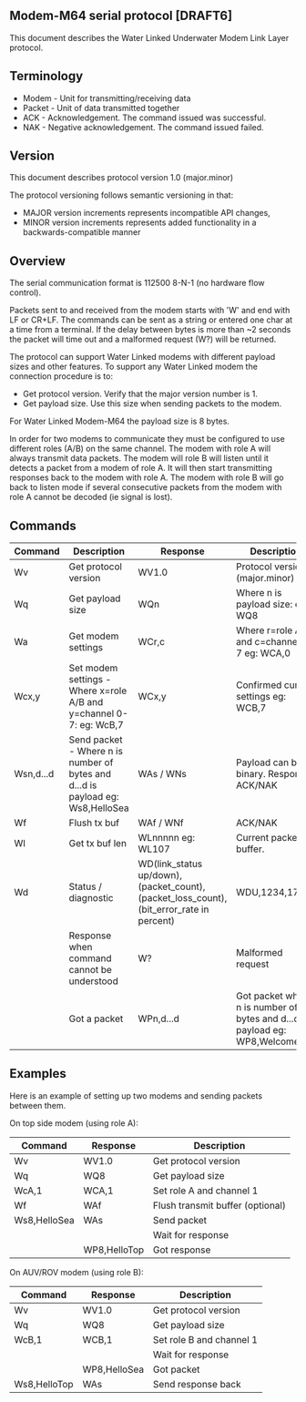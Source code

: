 ## Modem-M64 serial protocol [DRAFT6]

This document describes the Water Linked Underwater Modem Link Layer protocol.

## Terminology

* Modem - Unit for transmitting/receiving data
* Packet - Unit of data transmitted together
* ACK - Acknowledgement. The command issued was successful.
* NAK - Negative acknowledgement. The command issued failed.

## Version

This document describes protocol version 1.0 (major.minor)

The protocol versioning follows semantic versioning in that:

- MAJOR version increments represents incompatible API changes,
- MINOR version increments represents added functionality in a backwards-compatible manner

## Overview

The serial communication format is 112500 8-N-1 (no hardware flow control).

Packets sent to and received from the modem starts with 'W' and end with LF or CR+LF.
The commands can be sent as a string or entered one char at a time from a terminal.
If the delay between bytes is more than ~2 seconds the packet will time out and a malformed request (W?) will be returned.

The protocol can support Water Linked modems with different payload sizes and other features.
To support any Water Linked modem the connection procedure is to:

- Get protocol version. Verify that the major version number is 1.
- Get payload size. Use this size when sending packets to the modem.

For Water Linked Modem-M64 the payload size is 8 bytes.

In order for two modems to communicate they must be configured to use different roles (A/B) on the same channel.
The modem with role A will always transmit data packets.
The modem will role B will listen until it detects a packet from a modem of role A.
It will then start transmitting responses back to the modem with role A.
The modem with role B will go back to listen mode if several consecutive packets from the modem with role A cannot be decoded (ie signal is lost).


## Commands


| Command | Description | Response | Description |
|---------|-----------|-----------|-----------|
| Wv | Get protocol version | WV1.0 | Protocol version (major.minor)  |
| Wq | Get payload size | WQn | Where n is payload size: eg: WQ8 |
| Wa | Get modem settings | WCr,c | Where r=role A/B and c=channel 0-7 eg: WCA,0 |
| Wcx,y | Set modem settings - Where x=role A/B and y=channel 0-7: eg: WcB,7 | WCx,y | Confirmed current settings eg: WCB,7 |
| Wsn,d...d | Send packet - Where n is number of bytes and d...d is payload eg: Ws8,HelloSea | WAs / WNs | Payload can be binary. Response: ACK/NAK |
| Wf | Flush tx buf  | WAf / WNf | ACK/NAK |
| Wl | Get tx buf len | WLnnnnn eg: WL107 | Current packets in buffer. |
| Wd | Status / diagnostic  | WD(link_status up/down),(packet_count),(packet_loss_count),(bit_error_rate in percent)| WDU,1234,17,3.5|
|  | Response when command cannot be understood | W? | Malformed request |
|  | Got a packet | WPn,d...d | Got packet where n is number of bytes and d...d is payload eg: WP8,Welcome! |


## Examples

Here is an example of setting up two modems and sending packets between them.

On top side modem (using role A):

| Command | Response | Description |
|---------|----------|-------------|
| Wv      | WV1.0    | Get protocol version |
| Wq      | WQ8      | Get payload size |
| WcA,1   | WCA,1    | Set role A and channel 1 |
| Wf      | WAf      | Flush transmit buffer (optional) |
| Ws8,HelloSea | WAs | Send packet |
|         |          | Wait for response |
|  | WP8,HelloTop    | Got response  |


On AUV/ROV modem (using role B):

| Command | Response | Description |
|---------|----------|-------------|
| Wv      | WV1.0    | Get protocol version |
| Wq      | WQ8      | Get payload size |
| WcB,1   | WCB,1    | Set role B and channel 1 |
|         |          | Wait for response |
|         | WP8,HelloSea | Got packet |
| Ws8,HelloTop | WAs | Send response back  |
